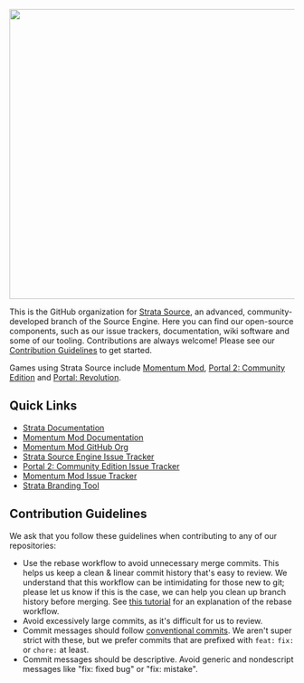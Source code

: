 <p align="center">
  <img width=512 src="https://branding.stratasource.org/i/strata/logo/ondark/color.svg"/>
</p>

This is the GitHub organization for [Strata Source](https://stratasource.org), an advanced, community-developed branch of the Source Engine. Here you can find our open-source components, such as our issue trackers, documentation, wiki software and some of our tooling.
Contributions are always welcome! Please see our [Contribution Guidelines](#contribution-guidelines) to get started.

Games using Strata Source include [Momentum Mod](https://momentum-mod.org), [Portal 2: Community Edition](https://p2ce.org) and [Portal: Revolution](https://portalrevolution.com).

## Quick Links

* [Strata Documentation](https://wiki.stratasource.org)
* [Momentum Mod Documentation](https://docs.momentum-mod.org)
* [Momentum Mod GitHub Org](https://github.com/momentum-mod)
* [Strata Source Engine Issue Tracker](https://github.com/StrataSource/Engine)
* [Portal 2: Community Edition Issue Tracker](https://github.com/StrataSource/Portal-2-Community-Edition)
* [Momentum Mod Issue Tracker](https://github.com/momentum-mod/game)
* [Strata Branding Tool](https://branding.stratasource.org/)

## Contribution Guidelines

We ask that you follow these guidelines when contributing to any of our repositories:

* Use the rebase workflow to avoid unnecessary merge commits. This helps us keep a clean & linear commit history that's easy to review. We understand that this workflow can be intimidating for those new to git; please let us know if this is the case, we can help you clean up branch history before merging.
See [this tutorial](https://simondosda.github.io/posts/2022-01-03-git-rebase-workflow.html) for an explanation of the rebase workflow.
* Avoid excessively large commits, as it's difficult for us to review.
* Commit messages should follow [conventional commits](https://www.conventionalcommits.org/en/v1.0.0/). We aren't super strict with these, but we prefer commits that are prefixed with `feat:` `fix:` or `chore:` at least.
* Commit messages should be descriptive. Avoid generic and nondescript messages like "fix: fixed bug" or "fix: mistake".
